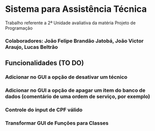 # Sistema para Assistência Técnica

 Trabalho referente a 2ª Unidade avaliativa da matéria Projeto de Programação
### Colaboradores: João Felipe Brandão Jatobá, João Victor Araujo, Lucas Beltrão

## Funcionalidades (TO DO)

###  Adicionar no GUI a opção de desativar um técnico
###  Adicionar no GUI a opção de apagar um item do banco de dados (comentário de uma ordem de serviço, por exemplo)
###  Controle do input de CPF válido
###  Transformar GUI de Funções para Classes